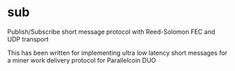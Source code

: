 # sub

Publish/Subscribe short message protocol with Reed-Solomon FEC and UDP transport

This has been written for implementing ultra low latency short messages for a miner work delivery protocol for Parallelcoin DUO
